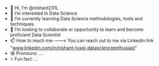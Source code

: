 - 👋 Hi, I’m @nishant231L
- 👀 I’m interested in Data Science
- 🌱 I’m currently learning Data Science methodologies, tools and techniques. 
- 💞️ I’m looking to collaborate or opportunity to learn and become proficient Data Scientist 
- 📫 How to reach me----> You can reach out to me via Linkedin link "www.linkedin.com/in/nishant-tyagi-datascienceenthusiast"
- 😄 Pronouns: ...
- ⚡ Fun fact: ...

<!---
nishant231L/nishant231L is a ✨ special ✨ repository because its `README.md` (this file) appears on your GitHub profile.
You can click the Preview link to take a look at your changes.
--->
